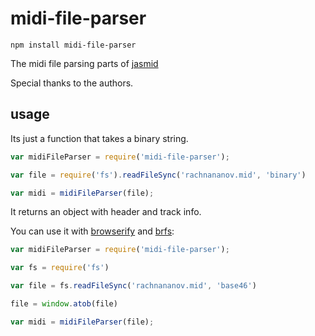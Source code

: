 # midi-file-parser
```
npm install midi-file-parser
```
The midi file parsing parts of [jasmid](https://github.com/gasman/jasmid)

Special thanks to the authors.

## usage
Its just a function that takes a binary string.
```js
var midiFileParser = require('midi-file-parser');

var file = require('fs').readFileSync('rachnananov.mid', 'binary')

var midi = midiFileParser(file);
```

It returns an object with header and track info.


You can use it with [browserify](https://github.com/substack/browserify) and [brfs](https://github.com/substack/brfs):
```js
var midiFileParser = require('midi-file-parser');

var fs = require('fs')

var file = fs.readFileSync('rachnananov.mid', 'base46')

file = window.atob(file)

var midi = midiFileParser(file);
```
